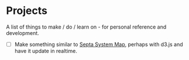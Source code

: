 # Projects

A list of things to make / do / learn on - for personal reference and development.

- [ ] Make something similar to [Septa System Map](http://www3.septa.org/hackathon/SystemMap/), perhaps with d3.js and have it update in realtime.
